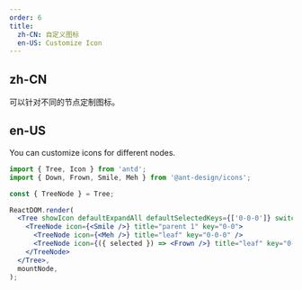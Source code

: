 ```yaml
---
order: 6
title:
  zh-CN: 自定义图标
  en-US: Customize Icon
---
```


## zh-CN

可以针对不同的节点定制图标。

## en-US

You can customize icons for different nodes.

```jsx
import { Tree, Icon } from 'antd';
import { Down, Frown, Smile, Meh } from '@ant-design/icons';

const { TreeNode } = Tree;

ReactDOM.render(
  <Tree showIcon defaultExpandAll defaultSelectedKeys={['0-0-0']} switcherIcon={<Down />}>
    <TreeNode icon={<Smile />} title="parent 1" key="0-0">
      <TreeNode icon={<Meh />} title="leaf" key="0-0-0" />
      <TreeNode icon={({ selected }) => <Frown />} title="leaf" key="0-0-1" />
    </TreeNode>
  </Tree>,
  mountNode,
);
```
